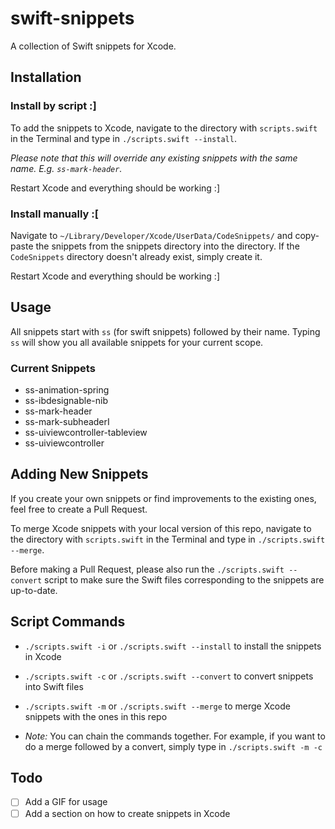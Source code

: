 # swift-snippets
A collection of Swift snippets for Xcode.

## Installation
### Install by script :]
To add the snippets to Xcode, navigate to the directory with `scripts.swift` in the Terminal and type in `./scripts.swift --install`.

*Please note that this will override any existing snippets with the same name. E.g. `ss-mark-header`.*

Restart Xcode and everything should be working :]

### Install manually :[
Navigate to `~/Library/Developer/Xcode/UserData/CodeSnippets/` and copy-paste the snippets from the snippets directory into the directory. If the `CodeSnippets` directory doesn't already exist, simply create it.

Restart Xcode and everything should be working :]

## Usage
All snippets start with `ss` (for swift snippets) followed by their name. Typing `ss` will show you all available snippets for your current scope.

### Current Snippets
- ss-animation-spring
- ss-ibdesignable-nib
- ss-mark-header
- ss-mark-subheaderI
- ss-uiviewcontroller-tableview
- ss-uiviewcontroller

## Adding New Snippets
If you create your own snippets or find improvements to the existing ones, feel free to create a Pull Request.

To merge Xcode snippets with your local version of this repo, navigate to the directory with `scripts.swift` in the Terminal and type in `./scripts.swift --merge`.

Before making a Pull Request, please also run the `./scripts.swift --convert` script to make sure the Swift files corresponding to the snippets are up-to-date.

## Script Commands
- `./scripts.swift -i` or `./scripts.swift --install` to install the snippets in Xcode
- `./scripts.swift -c` or `./scripts.swift --convert` to convert snippets into Swift files
- `./scripts.swift -m` or `./scripts.swift --merge` to merge Xcode snippets with the ones in this repo

- *Note:* You can chain the commands together. For example, if you want to do a merge followed by a convert, simply type in `./scripts.swift -m -c`

## Todo
- [ ] Add a GIF for usage
- [ ] Add a section on how to create snippets in Xcode
